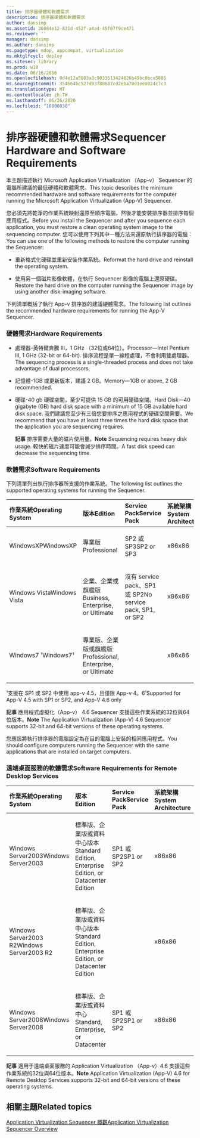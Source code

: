```yaml
---
title: 排序器硬體和軟體需求
description: 排序器硬體和軟體需求
author: dansimp
ms.assetid: 36084e12-831d-452f-a4a4-45f07f9ce471
ms.reviewer: ''
manager: dansimp
ms.author: dansimp
ms.pagetype: mdop, appcompat, virtualization
ms.mktglfcycl: deploy
ms.sitesec: library
ms.prod: w10
ms.date: 06/16/2016
ms.openlocfilehash: 0d4e12a5803a3c9033513424826b49bc0bca5885
ms.sourcegitcommit: 354664bc527d93f80687cd2eba70d1eea024c7c3
ms.translationtype: MT
ms.contentlocale: zh-TW
ms.lasthandoff: 06/26/2020
ms.locfileid: "10800838"
---
```

# <span data-ttu-id="9d7af-103">排序器硬體和軟體需求</span><span class="sxs-lookup"><span data-stu-id="9d7af-103">Sequencer Hardware and Software Requirements</span></span>


<span data-ttu-id="9d7af-104">本主題描述執行 Microsoft Application Virtualization （App-v） Sequencer 的電腦所建議的最低硬體和軟體需求。</span><span class="sxs-lookup"><span data-stu-id="9d7af-104">This topic describes the minimum recommended hardware and software requirements for the computer running the Microsoft Application Virtualization (App-V) Sequencer.</span></span>

<span data-ttu-id="9d7af-105">您必須先將乾淨的作業系統映射還原至順序電腦，然後才能安裝排序器並排序每個應用程式。</span><span class="sxs-lookup"><span data-stu-id="9d7af-105">Before you install the Sequencer and after you sequence each application, you must restore a clean operating system image to the sequencing computer.</span></span> <span data-ttu-id="9d7af-106">您可以使用下列其中一種方法來還原執行排序器的電腦：</span><span class="sxs-lookup"><span data-stu-id="9d7af-106">You can use one of the following methods to restore the computer running the Sequencer:</span></span>

-   <span data-ttu-id="9d7af-107">重新格式化硬碟並重新安裝作業系統。</span><span class="sxs-lookup"><span data-stu-id="9d7af-107">Reformat the hard drive and reinstall the operating system.</span></span>

-   <span data-ttu-id="9d7af-108">使用另一個磁片影像軟體，在執行 Sequencer 影像的電腦上還原硬碟。</span><span class="sxs-lookup"><span data-stu-id="9d7af-108">Restore the hard drive on the computer running the Sequencer image by using another disk-imaging software.</span></span>

<span data-ttu-id="9d7af-109">下列清單概括了執行 App-v 排序器的建議硬體需求。</span><span class="sxs-lookup"><span data-stu-id="9d7af-109">The following list outlines the recommended hardware requirements for running the App-V Sequencer.</span></span>

### <a href="" id="hardware-requirements-"></a><span data-ttu-id="9d7af-110">硬體需求</span><span class="sxs-lookup"><span data-stu-id="9d7af-110">Hardware Requirements</span></span>

-   <span data-ttu-id="9d7af-111">處理器-英特爾奔騰 III，1 GHz （32位或64位）。</span><span class="sxs-lookup"><span data-stu-id="9d7af-111">Processor—Intel Pentium III, 1 GHz (32-bit or 64-bit).</span></span> <span data-ttu-id="9d7af-112">排序流程是單一線程處理，不會利用雙處理器。</span><span class="sxs-lookup"><span data-stu-id="9d7af-112">The sequencing process is a single-threaded process and does not take advantage of dual processors.</span></span>

-   <span data-ttu-id="9d7af-113">記憶體-1GB 或更新版本，建議 2 GB。</span><span class="sxs-lookup"><span data-stu-id="9d7af-113">Memory—1GB or above, 2 GB recommended.</span></span>

-   <span data-ttu-id="9d7af-114">硬碟-40 gb 硬碟空間，至少可提供 15 GB 的可用硬碟空間。</span><span class="sxs-lookup"><span data-stu-id="9d7af-114">Hard Disk—40 gigabyte (GB) hard disk space with a minimum of 15 GB available hard disk space.</span></span> <span data-ttu-id="9d7af-115">我們建議您至少有三倍您要排序之應用程式的硬碟空間需要。</span><span class="sxs-lookup"><span data-stu-id="9d7af-115">We recommend that you have at least three times the hard disk space that the application you are sequencing requires.</span></span>

    <span data-ttu-id="9d7af-116">**記事** 排序需要大量的磁片使用量。</span><span class="sxs-lookup"><span data-stu-id="9d7af-116">**Note** Sequencing requires heavy disk usage.</span></span> <span data-ttu-id="9d7af-117">較快的磁片速度可能會減少排序時間。</span><span class="sxs-lookup"><span data-stu-id="9d7af-117">A fast disk speed can decrease the sequencing time.</span></span>

     

### <span data-ttu-id="9d7af-118">軟體需求</span><span class="sxs-lookup"><span data-stu-id="9d7af-118">Software Requirements</span></span>

<span data-ttu-id="9d7af-119">下列清單列出執行排序器所支援的作業系統。</span><span class="sxs-lookup"><span data-stu-id="9d7af-119">The following list outlines the supported operating systems for running the Sequencer.</span></span>

<table>
<colgroup>
<col width="25%" />
<col width="25%" />
<col width="25%" />
<col width="25%" />
</colgroup>
<thead>
<tr class="header">
<th align="left"><span data-ttu-id="9d7af-120">作業系統</span><span class="sxs-lookup"><span data-stu-id="9d7af-120">Operating System</span></span></th>
<th align="left"><span data-ttu-id="9d7af-121">版本</span><span class="sxs-lookup"><span data-stu-id="9d7af-121">Edition</span></span></th>
<th align="left"><span data-ttu-id="9d7af-122">Service Pack</span><span class="sxs-lookup"><span data-stu-id="9d7af-122">Service Pack</span></span></th>
<th align="left"><span data-ttu-id="9d7af-123">系統架構</span><span class="sxs-lookup"><span data-stu-id="9d7af-123">System Architecture</span></span></th>
</tr>
</thead>
<tbody>
<tr class="odd">
<td align="left"><p><span data-ttu-id="9d7af-124">WindowsXP</span><span class="sxs-lookup"><span data-stu-id="9d7af-124">WindowsXP</span></span></p></td>
<td align="left"><p><span data-ttu-id="9d7af-125">專業版</span><span class="sxs-lookup"><span data-stu-id="9d7af-125">Professional</span></span></p></td>
<td align="left"><p><span data-ttu-id="9d7af-126">SP2 或 SP3</span><span class="sxs-lookup"><span data-stu-id="9d7af-126">SP2 or SP3</span></span></p></td>
<td align="left"><p><span data-ttu-id="9d7af-127">x86</span><span class="sxs-lookup"><span data-stu-id="9d7af-127">x86</span></span></p></td>
</tr>
<tr class="even">
<td align="left"><p><span data-ttu-id="9d7af-128">Windows Vista</span><span class="sxs-lookup"><span data-stu-id="9d7af-128">Windows Vista</span></span></p></td>
<td align="left"><p><span data-ttu-id="9d7af-129">企業、企業或旗艦版</span><span class="sxs-lookup"><span data-stu-id="9d7af-129">Business, Enterprise, or Ultimate</span></span></p></td>
<td align="left"><p><span data-ttu-id="9d7af-130">沒有 service pack、SP1 或 SP2</span><span class="sxs-lookup"><span data-stu-id="9d7af-130">No service pack, SP1, or SP2</span></span></p></td>
<td align="left"><p><span data-ttu-id="9d7af-131">x86</span><span class="sxs-lookup"><span data-stu-id="9d7af-131">x86</span></span></p></td>
</tr>
<tr class="odd">
<td align="left"><p><span data-ttu-id="9d7af-132">Windows7 ¹</span><span class="sxs-lookup"><span data-stu-id="9d7af-132">Windows7¹</span></span></p></td>
<td align="left"><p><span data-ttu-id="9d7af-133">專業版、企業版或旗艦版</span><span class="sxs-lookup"><span data-stu-id="9d7af-133">Professional, Enterprise, or Ultimate</span></span></p></td>
<td align="left"><p></p></td>
<td align="left"><p><span data-ttu-id="9d7af-134">x86</span><span class="sxs-lookup"><span data-stu-id="9d7af-134">x86</span></span></p></td>
</tr>
</tbody>
</table>

 

<span data-ttu-id="9d7af-135">¹支援在 SP1 或 SP2 中使用 app-v 4.5，且僅限 App-v 4。6</span><span class="sxs-lookup"><span data-stu-id="9d7af-135">¹Supported for App-V 4.5 with SP1 or SP2, and App-V 4.6 only</span></span>

<span data-ttu-id="9d7af-136">**記事** 應用程式虛擬化（App-v） 4.6 Sequencer 支援這些作業系統的32位與64位版本。</span><span class="sxs-lookup"><span data-stu-id="9d7af-136">**Note** The Application Virtualization (App-V) 4.6 Sequencer supports 32-bit and 64-bit versions of these operating systems.</span></span>

 

<span data-ttu-id="9d7af-137">您應該將執行排序器的電腦設定為在目的電腦上安裝的相同應用程式。</span><span class="sxs-lookup"><span data-stu-id="9d7af-137">You should configure computers running the Sequencer with the same applications that are installed on target computers.</span></span>

### <span data-ttu-id="9d7af-138">遠端桌面服務的軟體需求</span><span class="sxs-lookup"><span data-stu-id="9d7af-138">Software Requirements for Remote Desktop Services</span></span>

<table>
<colgroup>
<col width="25%" />
<col width="25%" />
<col width="25%" />
<col width="25%" />
</colgroup>
<thead>
<tr class="header">
<th align="left"><span data-ttu-id="9d7af-139">作業系統</span><span class="sxs-lookup"><span data-stu-id="9d7af-139">Operating System</span></span></th>
<th align="left"><span data-ttu-id="9d7af-140">版本</span><span class="sxs-lookup"><span data-stu-id="9d7af-140">Edition</span></span></th>
<th align="left"><span data-ttu-id="9d7af-141">Service Pack</span><span class="sxs-lookup"><span data-stu-id="9d7af-141">Service Pack</span></span></th>
<th align="left"><span data-ttu-id="9d7af-142">系統架構</span><span class="sxs-lookup"><span data-stu-id="9d7af-142">System Architecture</span></span></th>
</tr>
</thead>
<tbody>
<tr class="odd">
<td align="left"><p><span data-ttu-id="9d7af-143">Windows Server2003</span><span class="sxs-lookup"><span data-stu-id="9d7af-143">Windows Server2003</span></span></p></td>
<td align="left"><p><span data-ttu-id="9d7af-144">標準版、企業版或資料中心版本</span><span class="sxs-lookup"><span data-stu-id="9d7af-144">Standard Edition, Enterprise Edition, or Datacenter Edition</span></span></p></td>
<td align="left"><p><span data-ttu-id="9d7af-145">SP1 或 SP2</span><span class="sxs-lookup"><span data-stu-id="9d7af-145">SP1 or SP2</span></span></p></td>
<td align="left"><p><span data-ttu-id="9d7af-146">x86</span><span class="sxs-lookup"><span data-stu-id="9d7af-146">x86</span></span></p></td>
</tr>
<tr class="even">
<td align="left"><p><span data-ttu-id="9d7af-147">Windows Server2003 R2</span><span class="sxs-lookup"><span data-stu-id="9d7af-147">Windows Server2003 R2</span></span></p></td>
<td align="left"><p><span data-ttu-id="9d7af-148">標準版、企業版或資料中心版本</span><span class="sxs-lookup"><span data-stu-id="9d7af-148">Standard Edition, Enterprise Edition, or Datacenter Edition</span></span></p></td>
<td align="left"><p></p></td>
<td align="left"><p><span data-ttu-id="9d7af-149">x86</span><span class="sxs-lookup"><span data-stu-id="9d7af-149">x86</span></span></p></td>
</tr>
<tr class="odd">
<td align="left"><p><span data-ttu-id="9d7af-150">Windows Server2008</span><span class="sxs-lookup"><span data-stu-id="9d7af-150">Windows Server2008</span></span></p></td>
<td align="left"><p><span data-ttu-id="9d7af-151">標準版、企業版或資料中心</span><span class="sxs-lookup"><span data-stu-id="9d7af-151">Standard, Enterprise, or Datacenter</span></span></p></td>
<td align="left"><p><span data-ttu-id="9d7af-152">SP1 或 SP2</span><span class="sxs-lookup"><span data-stu-id="9d7af-152">SP1 or SP2</span></span></p></td>
<td align="left"><p><span data-ttu-id="9d7af-153">x86</span><span class="sxs-lookup"><span data-stu-id="9d7af-153">x86</span></span></p></td>
</tr>
</tbody>
</table>

 

<span data-ttu-id="9d7af-154">**記事** 適用于遠端桌面服務的 Application Virtualization （App-v）4.6 支援這些作業系統的32位與64位版本。</span><span class="sxs-lookup"><span data-stu-id="9d7af-154">**Note** Application Virtualization (App-V) 4.6 for Remote Desktop Services supports 32-bit and 64-bit versions of these operating systems.</span></span>

 

## <span data-ttu-id="9d7af-155">相關主題</span><span class="sxs-lookup"><span data-stu-id="9d7af-155">Related topics</span></span>


[<span data-ttu-id="9d7af-156">Application Virtualization Sequencer 概觀</span><span class="sxs-lookup"><span data-stu-id="9d7af-156">Application Virtualization Sequencer Overview</span></span>](application-virtualization-sequencer-overview.md)

 

 






